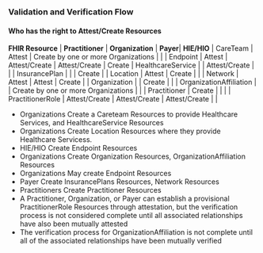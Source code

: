 ### Validation and Verification Flow
#### Who has the right to Attest/Create Resources

<style>
    th{border: solid 2px lightgrey;}
    td{border: solid 2px lightgrey;}
</style>

**FHIR Resource** | **Practitioner** | **Organization** | **Payer**| **HIE/HIO** |
CareTeam | Attest | Create by one or more Organizations | | |
Endpoint | Attest | Attest/Create | Attest/Create | Create |
HealthcareService | | Attest/Create | | |
InsurancePlan | | | Create | |
Location | Attest | Create | | |
Network | Attest | Attest | Create | |
Organization | | Create | | |
OrganizationAffiliation | | Create by one or more Organizations | | |
Practitioner | Create | | | |
PractitionerRole | Attest/Create | Attest/Create | Attest/Create | |

- Organizations Create a Careteam Resources to provide Healthcare Services, and HealthcareService Resources
- Organizations Create Location Resources where they provide Healthcare Servicess.
- HIE/HIO Create Endpoint Resources
- Organizations Create Organization Resources, OrganizationAffiliation Resources
- Organizations May create Endpoint Resources
- Payer Create InsurancePlans Resources, Network Resources
- Practitioners Create Practitioner Resources
- A Practitioner, Organization, or Payer can establish a provisional PractitionerRole Resources through attestation, but the verification process is not considered complete until all associated relationships have also been mutually attested
- The verification process for OrganizationAffiliation is not complete until all of the associated relationships have been mutually verified


